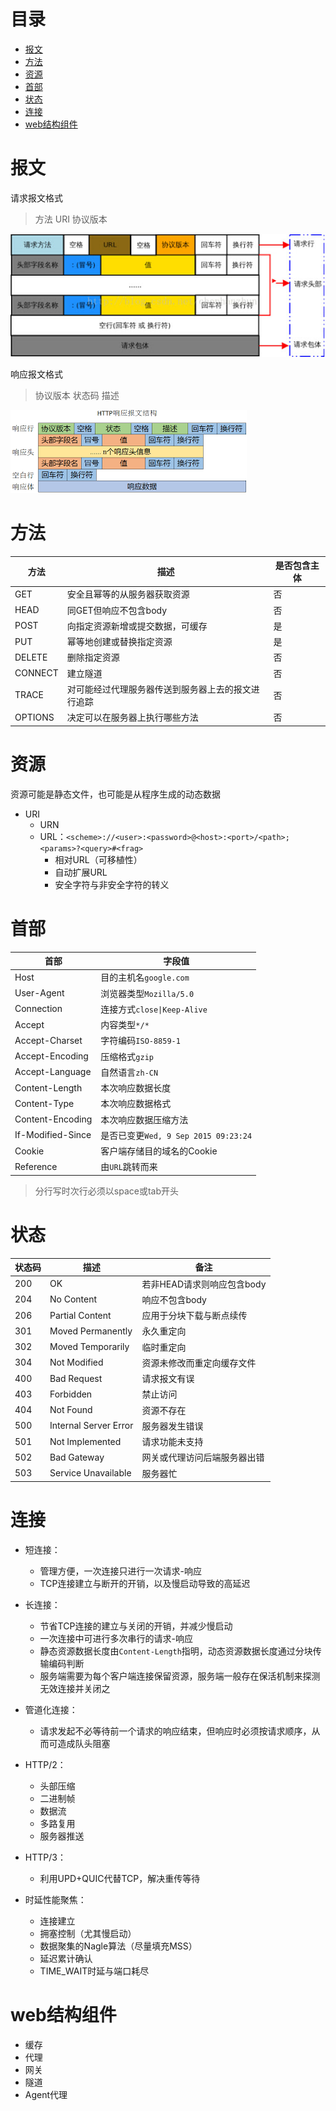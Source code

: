 # 目录
<!-- vim-markdown-toc GFM -->

- [报文](#报文)
- [方法](#方法)
- [资源](#资源)
- [首部](#首部)
- [状态](#状态)
- [连接](#连接)
- [web结构组件](#web结构组件)

<!-- vim-markdown-toc -->

# 报文

请求报文格式
> 方法 URI 协议版本

![http请求报文格式](images/http.jpg)

响应报文格式
> 协议版本 状态码 描述

![http响应报文格式](images/httpd.png)


# 方法
| 方法    | 描述                                               | 是否包含主体 |
|---------|----------------------------------------------------|--------------|
| GET     | 安全且幂等的从服务器获取资源                       | 否           |
| HEAD    | 同GET但响应不包含body                              | 否           |
| POST    | 向指定资源新增或提交数据，可缓存                   | 是           |
| PUT     | 幂等地创建或替换指定资源                           | 是           |
| DELETE  | 删除指定资源                                       | 否           |
| CONNECT | 建立隧道                                           | 否           |
| TRACE   | 对可能经过代理服务器传送到服务器上去的报文进行追踪 | 否           |
| OPTIONS | 决定可以在服务器上执行哪些方法                     | 否           |

# 资源
资源可能是静态文件，也可能是从程序生成的动态数据
* URI
    * URN
    * URL：`<scheme>://<user>:<password>@<host>:<port>/<path>;<params>?<query>#<frag>`
        * 相对URL（可移植性）
        * 自动扩展URL
        * 安全字符与非安全字符的转义


# 首部
| 首部              | 字段值                               |
|-------------------|--------------------------------------|
| Host              | 目的主机名`google.com`               |
| User-Agent        | 浏览器类型`Mozilla/5.0`              |
| Connection        | 连接方式`close\|Keep-Alive`          |
| Accept            | 内容类型`*/*`                        |
| Accept-Charset    | 字符编码`ISO-8859-1`                 |
| Accept-Encoding   | 压缩格式`gzip`                       |
| Accept-Language   | 自然语言`zh-CN`                      |
| Content-Length    | 本次响应数据长度                     |
| Content-Type      | 本次响应数据格式                     |
| Content-Encoding  | 本次响应数据压缩方法                 |
| If-Modified-Since | 是否已变更`Wed, 9 Sep 2015 09:23:24` |
| Cookie            | 客户端存储目的域名的Cookie           |
| Reference         | 由`URL`跳转而来                      |
> 分行写时次行必须以space或tab开头

# 状态
| 状态码 | 描述                  | 备注                         |
|--------|-----------------------|------------------------------|
| 200    | OK                    | 若非HEAD请求则响应包含body   |
| 204    | No Content            | 响应不包含body               |
| 206    | Partial Content       | 应用于分块下载与断点续传     |
| 301    | Moved Permanently     | 永久重定向                   |
| 302    | Moved Temporarily     | 临时重定向                   |
| 304    | Not Modified          | 资源未修改而重定向缓存文件   |
| 400    | Bad Request           | 请求报文有误                 |
| 403    | Forbidden             | 禁止访问                     |
| 404    | Not Found             | 资源不存在                   |
| 500    | Internal Server Error | 服务器发生错误               |
| 501    | Not Implemented       | 请求功能未支持               |
| 502    | Bad Gateway           | 网关或代理访问后端服务器出错 |
| 503    | Service Unavailable   | 服务器忙                     |


# 连接
* 短连接：
    * 管理方便，一次连接只进行一次请求-响应
    * TCP连接建立与断开的开销，以及慢启动导致的高延迟
* 长连接：
    * 节省TCP连接的建立与关闭的开销，并减少慢启动
    * 一次连接中可进行多次串行的请求-响应
    * 静态资源数据长度由`Content-Length`指明，动态资源数据长度通过分块传输编码判断
    * 服务端需要为每个客户端连接保留资源，服务端一般存在保活机制来探测无效连接并关闭之
* 管道化连接：
    * 请求发起不必等待前一个请求的响应结束，但响应时必须按请求顺序，从而可造成队头阻塞
* HTTP/2：
    * 头部压缩
    * 二进制帧
    * 数据流
    * 多路复用
    * 服务器推送
* HTTP/3：
    * 利用UPD+QUIC代替TCP，解决重传等待

* 时延性能聚焦：
    * 连接建立
    * 拥塞控制（尤其慢启动）
    * 数据聚集的Nagle算法（尽量填充MSS）
    * 延迟累计确认
    * TIME_WAIT时延与端口耗尽

# web结构组件
* 缓存
* 代理
* 网关
* 隧道
* Agent代理
